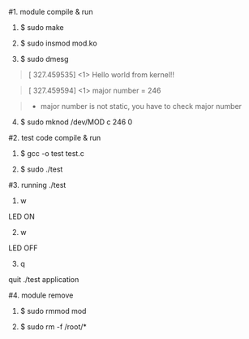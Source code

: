 #1. module compile & run

1) $   sudo make

2) $   sudo insmod mod.ko

3) $   sudo dmesg

>[  327.459535] <1> Hello world from kernel!!

>[  327.459594] <1> major number = 246    

> - major number is not static, you have to check major number

4) $   sudo mknod /dev/MOD c 246 0
 

#2. test code compile & run

1) $   gcc -o test test.c

2) $   sudo ./test



#3. running ./test

1) w

 LED ON 

2) w

 LED OFF

3) q

 quit ./test application


#4. module remove

1) $    sudo rmmod mod

2) $    sudo rm -f /root/*

